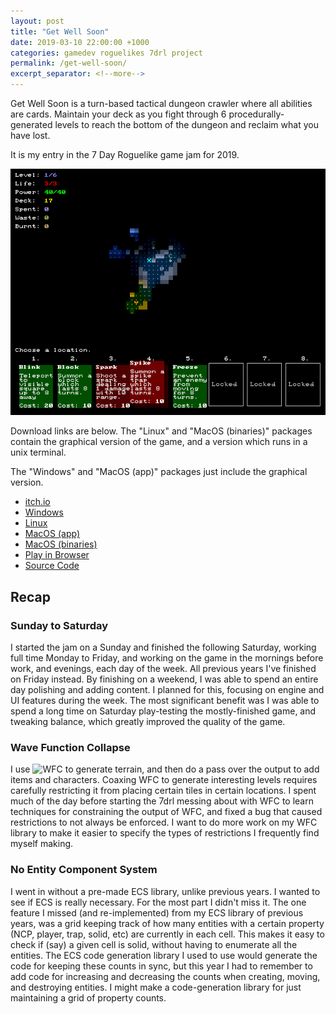 ```yaml
---
layout: post
title: "Get Well Soon"
date: 2019-03-10 22:00:00 +1000
categories: gamedev roguelikes 7drl project
permalink: /get-well-soon/
excerpt_separator: <!--more-->
---
```


Get Well Soon is a turn-based tactical dungeon crawler where all abilities are cards.
Maintain your deck as you fight through 6 procedurally-generated levels to
reach the bottom of the dungeon and reclaim what you have lost.

It is my entry in the 7 Day Roguelike game jam for 2019.

![screenshot](/images/get-well-soon/screenshot.png)

Download links are below.
The "Linux" and "MacOS (binaries)" packages contain the graphical version of the game,
and a version which runs in a unix terminal.

The "Windows" and "MacOS (app)" packages just include the graphical version.

- [itch.io](https://gridbugs.itch.io/get-well-soon)
- [Windows](https://files.gridbugs.org/get-well-soon-windows-x86_64-7drl.zip)
- [Linux](https://files.gridbugs.org/get-well-soon-linux-x86_64-7drl.zip)
- [MacOS (app)](https://files.gridbugs.org/GetWellSoon-7drl.dmg)
- [MacOS (binaries)](https://files.gridbugs.org/get-well-soon-macos-x86_64-7drl.zip)
- [Play in Browser](https://games.gridbugs.org/get-well-soon/7drl/)
- [Source Code](https://github.com/stevebob/gws/tree/7drl)

<!--more-->

## Recap

### Sunday to Saturday

I started the jam on a Sunday and finished the following Saturday, working full
time Monday to Friday, and working on the game in the mornings before work, and
evenings, each day of the week. All previous years I've finished on Friday
instead. By finishing on a weekend, I was able to spend an entire day polishing
and adding content. I planned for this, focusing on engine and UI features
during the week. The most significant benefit was I was able to spend a long
time on Saturday play-testing the mostly-finished game, and tweaking balance,
which greatly improved the quality of the game.

### Wave Function Collapse

I use ![WFC](/wave-function-collapse) to generate terrain, and then do a pass
over the output to add items and characters. Coaxing WFC to generate
interesting levels requires carefully restricting it from placing certain tiles
in certain locations. I spent much of the day before starting the 7drl messing
about with WFC to learn techniques for constraining the output of WFC, and fixed
a bug that caused restrictions to not always be enforced. I want to do more work
on my WFC library to make it easier to specify the types of restrictions I
frequently find myself making.

### No Entity Component System

I went in without a pre-made ECS library, unlike previous years. I wanted to see
if ECS is really necessary. For the most part I didn't miss it. The one feature
I missed (and re-implemented) from my ECS library of previous years, was a grid
keeping track of how many entities with a certain property (NCP, player, trap,
solid, etc) are currently in each cell. This makes it easy to check if (say) a
given cell is solid, without having to enumerate all the entities. The ECS code
generation library I used to use would generate the code for keeping these
counts in sync, but this year I had to remember to add code for increasing and
decreasing the counts when creating, moving, and destroying entities. I might
make a code-generation library for just maintaining a grid of property counts.
